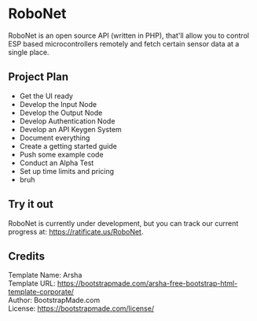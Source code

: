 # RoboNet

RoboNet is an open source API (written in PHP), that'll allow you to control ESP based microcontrollers remotely and fetch certain sensor data at a single place.

## Project Plan
+ Get the UI ready
+ Develop the Input Node
+ Develop the Output Node
+ Develop Authentication Node
+ Develop an API Keygen System
+ Document everything
+ Create a getting started guide
+ Push some example code
+ Conduct an Alpha Test
+ Set up time limits and pricing
+ bruh

## Try it out

RoboNet is currently under development, but you can track our current progress at: https://ratificate.us/RoboNet.

## Credits

Template Name: Arsha<br>
Template URL: https://bootstrapmade.com/arsha-free-bootstrap-html-template-corporate/<br>
Author: BootstrapMade.com<br>
License: https://bootstrapmade.com/license/
